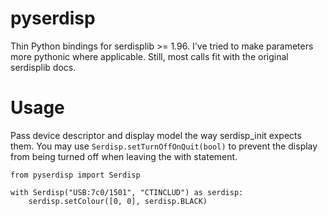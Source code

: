 pyserdisp
=========

Thin Python bindings for serdisplib >= 1.96.
I've tried to make parameters more pythonic where applicable. Still, most calls fit with the original serdisplib docs.

Usage
=====

Pass device descriptor and display model the way serdisp_init expects them.
You may use `Serdisp.setTurnOffOnQuit(bool)` to prevent the display from being turned off when leaving the with statement.

````
from pyserdisp import Serdisp

with Serdisp("USB:7c0/1501", "CTINCLUD") as serdisp:
	serdisp.setColour([0, 0], serdisp.BLACK)
````
